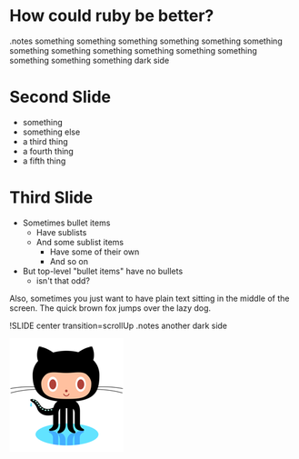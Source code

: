 <!SLIDE title-slide>

# How could ruby be better? #

<!SLIDE>
.notes something something something something something something something something something something something something something something something dark side

# Second Slide #

* something
* something else
* a third thing
* a fourth thing
* a fifth thing

<!SLIDE>
# Third Slide

* Sometimes bullet items
  * Have sublists
  * And some sublist items
    * Have some of their own
    * And so on
* But top-level "bullet items" have no bullets
  * isn't that odd?

Also, sometimes you just want to have plain text sitting in the middle
of the screen. The quick brown fox jumps over the lazy dog.

!SLIDE center transition=scrollUp
.notes another dark side

![octocat](octocat.png)

